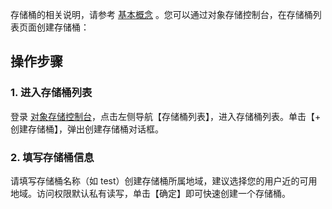 存储桶的相关说明，请参考 [基本概念](/document/product/436/6225) 。您可以通过对象存储控制台，在存储桶列表页面创建存储桶：
## 操作步骤
### 1. 进入存储桶列表
登录  [对象存储控制台](http://console.tcecqpoc.fsphere.cn/cos)，点击左侧导航【存储桶列表】，进入存储桶列表。单击【+ 创建存储桶】，弹出创建存储桶对话框。

### 2. 填写存储桶信息
请填写存储桶名称（如 test）创建存储桶所属地域，建议选择您的用户近的可用地域。访问权限默认私有读写，单击【确定】即可快速创建一个存储桶。


